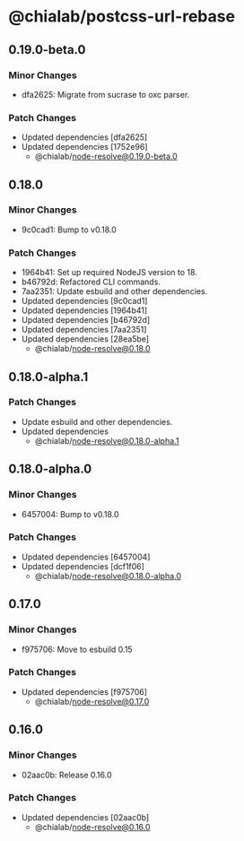 # @chialab/postcss-url-rebase

## 0.19.0-beta.0

### Minor Changes

- dfa2625: Migrate from sucrase to oxc parser.

### Patch Changes

- Updated dependencies [dfa2625]
- Updated dependencies [1752e96]
  - @chialab/node-resolve@0.19.0-beta.0

## 0.18.0

### Minor Changes

- 9c0cad1: Bump to v0.18.0

### Patch Changes

- 1964b41: Set up required NodeJS version to 18.
- b46792d: Refactored CLI commands.
- 7aa2351: Update esbuild and other dependencies.
- Updated dependencies [9c0cad1]
- Updated dependencies [1964b41]
- Updated dependencies [b46792d]
- Updated dependencies [7aa2351]
- Updated dependencies [28ea5be]
  - @chialab/node-resolve@0.18.0

## 0.18.0-alpha.1

### Patch Changes

- Update esbuild and other dependencies.
- Updated dependencies
  - @chialab/node-resolve@0.18.0-alpha.1

## 0.18.0-alpha.0

### Minor Changes

- 6457004: Bump to v0.18.0

### Patch Changes

- Updated dependencies [6457004]
- Updated dependencies [dcf1f06]
  - @chialab/node-resolve@0.18.0-alpha.0

## 0.17.0

### Minor Changes

- f975706: Move to esbuild 0.15

### Patch Changes

- Updated dependencies [f975706]
  - @chialab/node-resolve@0.17.0

## 0.16.0

### Minor Changes

- 02aac0b: Release 0.16.0

### Patch Changes

- Updated dependencies [02aac0b]
  - @chialab/node-resolve@0.16.0
